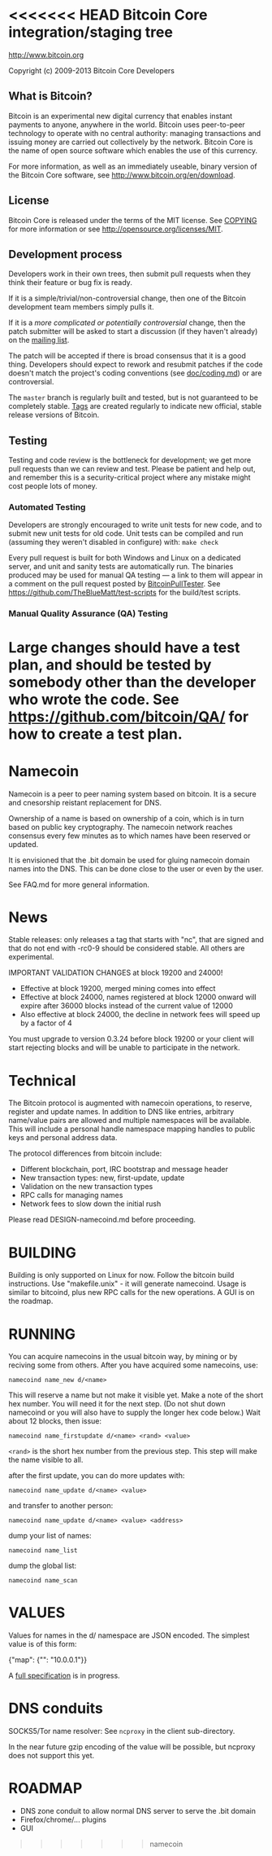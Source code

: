 <<<<<<< HEAD
Bitcoin Core integration/staging tree
=====================================

http://www.bitcoin.org

Copyright (c) 2009-2013 Bitcoin Core Developers

What is Bitcoin?
----------------

Bitcoin is an experimental new digital currency that enables instant payments to
anyone, anywhere in the world. Bitcoin uses peer-to-peer technology to operate
with no central authority: managing transactions and issuing money are carried
out collectively by the network. Bitcoin Core is the name of open source
software which enables the use of this currency.

For more information, as well as an immediately useable, binary version of
the Bitcoin Core software, see http://www.bitcoin.org/en/download.

License
-------

Bitcoin Core is released under the terms of the MIT license. See [COPYING](COPYING) for more
information or see http://opensource.org/licenses/MIT.

Development process
-------------------

Developers work in their own trees, then submit pull requests when they think
their feature or bug fix is ready.

If it is a simple/trivial/non-controversial change, then one of the Bitcoin
development team members simply pulls it.

If it is a *more complicated or potentially controversial* change, then the patch
submitter will be asked to start a discussion (if they haven't already) on the
[mailing list](http://sourceforge.net/mailarchive/forum.php?forum_name=bitcoin-development).

The patch will be accepted if there is broad consensus that it is a good thing.
Developers should expect to rework and resubmit patches if the code doesn't
match the project's coding conventions (see [doc/coding.md](doc/coding.md)) or are
controversial.

The `master` branch is regularly built and tested, but is not guaranteed to be
completely stable. [Tags](https://github.com/bitcoin/bitcoin/tags) are created
regularly to indicate new official, stable release versions of Bitcoin.

Testing
-------

Testing and code review is the bottleneck for development; we get more pull
requests than we can review and test. Please be patient and help out, and
remember this is a security-critical project where any mistake might cost people
lots of money.

### Automated Testing

Developers are strongly encouraged to write unit tests for new code, and to
submit new unit tests for old code. Unit tests can be compiled and run (assuming they weren't disabled in configure) with: `make check`

Every pull request is built for both Windows and Linux on a dedicated server,
and unit and sanity tests are automatically run. The binaries produced may be
used for manual QA testing — a link to them will appear in a comment on the
pull request posted by [BitcoinPullTester](https://github.com/BitcoinPullTester). See https://github.com/TheBlueMatt/test-scripts
for the build/test scripts.

### Manual Quality Assurance (QA) Testing

Large changes should have a test plan, and should be tested by somebody other
than the developer who wrote the code.
See https://github.com/bitcoin/QA/ for how to create a test plan.
=======
Namecoin
===================

Namecoin is a peer to peer naming system based on bitcoin.  It is a secure and cnesorship reistant replacement for DNS.

Ownership of a name is based on ownership of a coin, which is in turn based on public key cryptography.  The namecoin network reaches consensus every few minutes as to which names have been reserved or updated.

It is envisioned that the .bit domain be used for gluing namecoin domain names into the DNS.  This can be done close to the user or even by the user.

See FAQ.md for more general information.

News
=====================

Stable releases: only releases a tag that starts with "nc", that are signed and that do not end with -rc0-9 should be considered stable.  All others are experimental.

IMPORTANT VALIDATION CHANGES at block 19200 and 24000!

* Effective at block 19200, merged mining comes into effect
* Effective at block 24000, names registered at block 12000 onward will expire after 36000 blocks instead of the current value of 12000
* Also effective at block 24000, the decline in network fees will speed up by a factor of 4

You must upgrade to version 0.3.24 before block 19200 or your client will start rejecting blocks and will be unable to participate in the network.

Technical
=====================

The Bitcoin protocol is augmented with namecoin operations, to reserve, register and update names.  In addition to DNS like entries, arbitrary name/value pairs are allowed and multiple namespaces will be available.  This will include a personal handle namespace mapping handles to public keys and personal address data.

The protocol differences from bitcoin include:

* Different blockchain, port, IRC bootstrap and message header
* New transaction types: new, first-update, update
* Validation on the new transaction types
* RPC calls for managing names
* Network fees to slow down the initial rush

Please read DESIGN-namecoind.md before proceeding.

BUILDING
======================

Building is only supported on Linux for now.  Follow the bitcoin build instructions.  Use "makefile.unix" - it will generate namecoind.  Usage is similar to bitcoind, plus new RPC calls for the new operations.  A GUI is on the roadmap.

RUNNING
======================

You can acquire namecoins in the usual bitcoin way, by mining or by reciving some from others.  After you have acquired some namecoins, use:

`namecoind name_new d/<name>`

This will reserve a name but not make it visible yet.  Make a note of the short hex number.  You will need it for the next step.  (Do not shut down namecoind or you will also have to supply the longer hex code below.)  Wait about 12 blocks, then issue:

`namecoind name_firstupdate d/<name> <rand> <value>`

`<rand>` is the short hex number from the previous step.  This step will make the name visible to all.

after the first update, you can do more updates with:

`namecoind name_update d/<name> <value>`

and transfer to another person:

`namecoind name_update d/<name> <value> <address>`

dump your list of names:

`namecoind name_list`

dump the global list:

`namecoind name_scan`

VALUES
===================

Values for names in the d/ namespace are JSON encoded.  The simplest value is of this form:

  {"map": {"": "10.0.0.1"}}

A [full specification](http://dot-bit.org/Domain_names) is in progress.

DNS conduits
=============

SOCKS5/Tor name resolver: See `ncproxy` in the client sub-directory.

In the near future gzip encoding of the value will be possible, but ncproxy does not support this yet.

ROADMAP
===================

* DNS zone conduit to allow normal DNS server to serve the .bit domain
* Firefox/chrome/... plugins
* GUI
>>>>>>> namecoin
